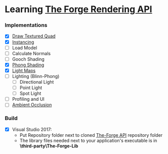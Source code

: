 # Learning [The Forge Rendering API](https://github.com/ConfettiFX/The-Forge)

### Implementations
  - [x] [Draw Textured Quad](https://github.com/Erfan-Ahmadi/the_forge_learn/tree/master/src/01_HelloQuad)
  - [x] [Instancing](https://github.com/Erfan-Ahmadi/the_forge_learn/tree/master/src/02_Instancing)
  - [ ] Load Model
  - [ ] Calculate Normals
  - [ ] Gooch Shading
  - [x] [Phong Shading](https://github.com/Erfan-Ahmadi/the_forge_learn/tree/master/src/03_PhongShading)
  - [x] [Light Maps](https://github.com/Erfan-Ahmadi/the_forge_learn/tree/master/src/04_LightMapping)
  - [ ] Lighting (Blinn-Phong)
    - [ ] Directional Light
    - [ ] Point Light
    - [ ] Spot Light
  - [ ] Profiling and UI
  - [ ] [Ambient Occlusion](https://github.com/Erfan-Ahmadi/AmbientOcclusion)
### Build
  - [x] Visual Studio 2017:
    * Put Repository folder next to cloned [The-Forge API](https://github.com/ConfettiFX/The-Forge) repository folder
    * The library files needed next to your application's executable is in **\third-party\The-Forge-Lib**
